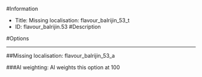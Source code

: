 #Information
 - Title: Missing localisation: flavour_balrijin_53_t
 - ID: flavour_balrijin.53
#Description

#Options

___
##Missing localisation: flavour_balrijin_53_a

###AI weighting:
AI weights this option at 100

